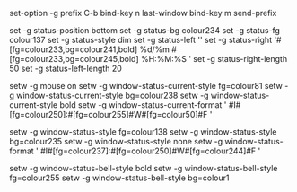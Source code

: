 set-option -g prefix C-b
bind-key n last-window
bind-key m send-prefix

set -g status-position bottom
set -g status-bg colour234
set -g status-fg colour137
set -g status-style dim
set -g status-left ''
set -g status-right '#[fg=colour233,bg=colour241,bold] %d/%m #[fg=colour233,bg=colour245,bold] %H:%M:%S '
set -g status-right-length 50
set -g status-left-length 20

setw -g mouse on
setw -g window-status-current-style fg=colour81
setw -g window-status-current-style bg=colour238
setw -g window-status-current-style bold
setw -g window-status-current-format ' #I#[fg=colour250]:#[fg=colour255]#W#[fg=colour50]#F '

setw -g window-status-style fg=colour138
setw -g window-status-style bg=colour235
setw -g window-status-style none
setw -g window-status-format ' #I#[fg=colour237]:#[fg=colour250]#W#[fg=colour244]#F '

setw -g window-status-bell-style bold
setw -g window-status-bell-style fg=colour255
setw -g window-status-bell-style bg=colour1
